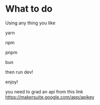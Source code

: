 # What to do

Using any thing you like

yarn

npm

pnpm

bun

then run dev!

enjoy!

you need to grad an api from this link <https://makersuite.google.com/app/apikey>
